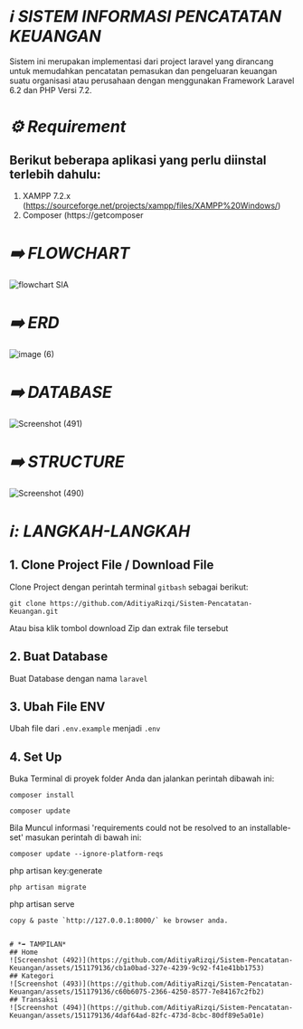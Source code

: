 # *:information_source: SISTEM INFORMASI PENCATATAN KEUANGAN*
Sistem ini merupakan implementasi dari project laravel yang dirancang untuk memudahkan pencatatan pemasukan dan pengeluaran keuangan suatu organisasi atau perusahaan dengan menggunakan Framework Laravel 6.2 dan PHP Versi 7.2. 

# *:gear: Requirement*
## Berikut beberapa aplikasi yang perlu diinstal terlebih dahulu:
1. XAMPP 7.2.x (https://sourceforge.net/projects/xampp/files/XAMPP%20Windows/)
2. Composer (https://getcomposer

# *➡️ FLOWCHART*
![flowchart SIA](https://github.com/AditiyaRizqi/Sistem-Pencatatan-Keuangan/assets/151179136/dd3068ea-4ba9-42a7-9573-abd3c9eb5dff)
# *➡️ ERD*
![image (6)](https://github.com/AditiyaRizqi/Sistem-Pencatatan-Keuangan/assets/151179136/0479c554-3317-4c95-87ed-ab24ed98e74c)
# *➡️ DATABASE*
![Screenshot (491)](https://github.com/AditiyaRizqi/Sistem-Pencatatan-Keuangan/assets/151179136/6b689a5b-3f68-4e10-8ee7-58791054819b)
# *➡️ STRUCTURE*
![Screenshot (490)](https://github.com/AditiyaRizqi/Sistem-Pencatatan-Keuangan/assets/151179136/b737dc37-d412-47ba-a26a-4fbdc416315e)

# *ℹ️: LANGKAH-LANGKAH*
## 1. Clone Project File / Download File
Clone Project dengan perintah terminal `gitbash` sebagai berikut:
```
git clone https://github.com/AditiyaRizqi/Sistem-Pencatatan-Keuangan.git
```
Atau bisa klik tombol download Zip dan extrak file tersebut
## 2. Buat Database
Buat Database dengan nama `laravel`
## 3. Ubah File ENV
Ubah file dari `.env.example` menjadi `.env`

## 4. Set Up
Buka Terminal di proyek folder Anda dan jalankan perintah dibawah ini:
```
composer install
```
```
composer update
```

Bila Muncul informasi 'requirements could not be resolved to an installable-set' masukan perintah di bawah ini:
```
composer update --ignore-platform-reqs
```
php artisan key:generate
```
php artisan migrate
```
php artisan serve
```
copy & paste `http://127.0.0.1:8000/` ke browser anda.


# *➡️ TAMPILAN*
## Home
![Screenshot (492)](https://github.com/AditiyaRizqi/Sistem-Pencatatan-Keuangan/assets/151179136/cb1a0bad-327e-4239-9c92-f41e41bb1753)
## Kategori
![Screenshot (493)](https://github.com/AditiyaRizqi/Sistem-Pencatatan-Keuangan/assets/151179136/c60b6075-2366-4250-8577-7e84167c2fb2)
## Transaksi
![Screenshot (494)](https://github.com/AditiyaRizqi/Sistem-Pencatatan-Keuangan/assets/151179136/4daf64ad-82fc-473d-8cbc-80df89e5a01e)


